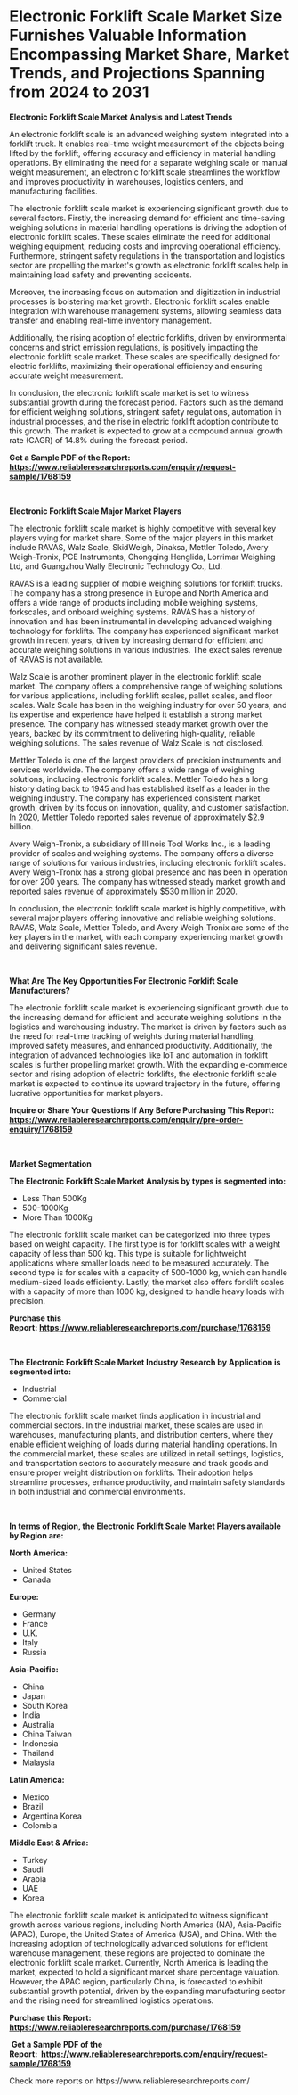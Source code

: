 <p><h1>Electronic Forklift Scale Market Size Furnishes Valuable Information Encompassing Market Share, Market Trends, and Projections Spanning from 2024 to 2031</h1></p><p><strong>Electronic Forklift Scale Market Analysis and Latest Trends</strong></p>
<p><p>An electronic forklift scale is an advanced weighing system integrated into a forklift truck. It enables real-time weight measurement of the objects being lifted by the forklift, offering accuracy and efficiency in material handling operations. By eliminating the need for a separate weighing scale or manual weight measurement, an electronic forklift scale streamlines the workflow and improves productivity in warehouses, logistics centers, and manufacturing facilities.</p><p>The electronic forklift scale market is experiencing significant growth due to several factors. Firstly, the increasing demand for efficient and time-saving weighing solutions in material handling operations is driving the adoption of electronic forklift scales. These scales eliminate the need for additional weighing equipment, reducing costs and improving operational efficiency. Furthermore, stringent safety regulations in the transportation and logistics sector are propelling the market's growth as electronic forklift scales help in maintaining load safety and preventing accidents.</p><p>Moreover, the increasing focus on automation and digitization in industrial processes is bolstering market growth. Electronic forklift scales enable integration with warehouse management systems, allowing seamless data transfer and enabling real-time inventory management.</p><p>Additionally, the rising adoption of electric forklifts, driven by environmental concerns and strict emission regulations, is positively impacting the electronic forklift scale market. These scales are specifically designed for electric forklifts, maximizing their operational efficiency and ensuring accurate weight measurement.</p><p>In conclusion, the electronic forklift scale market is set to witness substantial growth during the forecast period. Factors such as the demand for efficient weighing solutions, stringent safety regulations, automation in industrial processes, and the rise in electric forklift adoption contribute to this growth. The market is expected to grow at a compound annual growth rate (CAGR) of 14.8% during the forecast period.</p></p>
<p><strong>Get a Sample PDF of the Report:&nbsp; <a href="https://www.reliableresearchreports.com/enquiry/request-sample/1768159">https://www.reliableresearchreports.com/enquiry/request-sample/1768159</a></strong></p>
<p>&nbsp;</p>
<p><strong>Electronic Forklift Scale Major Market Players</strong></p>
<p><p>The electronic forklift scale market is highly competitive with several key players vying for market share. Some of the major players in this market include RAVAS, Walz Scale, SkidWeigh, Dinaksa, Mettler Toledo, Avery Weigh-Tronix, PCE Instruments, Chongqing Henglida, Lorrimar Weighing Ltd, and Guangzhou Wally Electronic Technology Co., Ltd.</p><p>RAVAS is a leading supplier of mobile weighing solutions for forklift trucks. The company has a strong presence in Europe and North America and offers a wide range of products including mobile weighing systems, forkscales, and onboard weighing systems. RAVAS has a history of innovation and has been instrumental in developing advanced weighing technology for forklifts. The company has experienced significant market growth in recent years, driven by increasing demand for efficient and accurate weighing solutions in various industries. The exact sales revenue of RAVAS is not available.</p><p>Walz Scale is another prominent player in the electronic forklift scale market. The company offers a comprehensive range of weighing solutions for various applications, including forklift scales, pallet scales, and floor scales. Walz Scale has been in the weighing industry for over 50 years, and its expertise and experience have helped it establish a strong market presence. The company has witnessed steady market growth over the years, backed by its commitment to delivering high-quality, reliable weighing solutions. The sales revenue of Walz Scale is not disclosed.</p><p>Mettler Toledo is one of the largest providers of precision instruments and services worldwide. The company offers a wide range of weighing solutions, including electronic forklift scales. Mettler Toledo has a long history dating back to 1945 and has established itself as a leader in the weighing industry. The company has experienced consistent market growth, driven by its focus on innovation, quality, and customer satisfaction. In 2020, Mettler Toledo reported sales revenue of approximately $2.9 billion.</p><p>Avery Weigh-Tronix, a subsidiary of Illinois Tool Works Inc., is a leading provider of scales and weighing systems. The company offers a diverse range of solutions for various industries, including electronic forklift scales. Avery Weigh-Tronix has a strong global presence and has been in operation for over 200 years. The company has witnessed steady market growth and reported sales revenue of approximately $530 million in 2020.</p><p>In conclusion, the electronic forklift scale market is highly competitive, with several major players offering innovative and reliable weighing solutions. RAVAS, Walz Scale, Mettler Toledo, and Avery Weigh-Tronix are some of the key players in the market, with each company experiencing market growth and delivering significant sales revenue.</p></p>
<p>&nbsp;</p>
<p><strong>What Are The Key Opportunities For Electronic Forklift Scale Manufacturers?</strong></p>
<p><p>The electronic forklift scale market is experiencing significant growth due to the increasing demand for efficient and accurate weighing solutions in the logistics and warehousing industry. The market is driven by factors such as the need for real-time tracking of weights during material handling, improved safety measures, and enhanced productivity. Additionally, the integration of advanced technologies like IoT and automation in forklift scales is further propelling market growth. With the expanding e-commerce sector and rising adoption of electric forklifts, the electronic forklift scale market is expected to continue its upward trajectory in the future, offering lucrative opportunities for market players.</p></p>
<p><strong>Inquire or Share Your Questions If Any Before Purchasing This Report: <a href="https://www.reliableresearchreports.com/enquiry/pre-order-enquiry/1768159">https://www.reliableresearchreports.com/enquiry/pre-order-enquiry/1768159</a></strong></p>
<p>&nbsp;</p>
<p><strong>Market Segmentation</strong></p>
<p><strong>The Electronic Forklift Scale Market Analysis by types is segmented into:</strong></p>
<p><ul><li>Less Than 500Kg</li><li>500-1000Kg</li><li>More Than 1000Kg</li></ul></p>
<p><p>The electronic forklift scale market can be categorized into three types based on weight capacity. The first type is for forklift scales with a weight capacity of less than 500 kg. This type is suitable for lightweight applications where smaller loads need to be measured accurately. The second type is for scales with a capacity of 500-1000 kg, which can handle medium-sized loads efficiently. Lastly, the market also offers forklift scales with a capacity of more than 1000 kg, designed to handle heavy loads with precision.</p></p>
<p><strong>Purchase this Report:&nbsp;<a href="https://www.reliableresearchreports.com/purchase/1768159">https://www.reliableresearchreports.com/purchase/1768159</a></strong></p>
<p>&nbsp;</p>
<p><strong>The Electronic Forklift Scale Market Industry Research by Application is segmented into:</strong></p>
<p><ul><li>Industrial</li><li>Commercial</li></ul></p>
<p><p>The electronic forklift scale market finds application in industrial and commercial sectors. In the industrial market, these scales are used in warehouses, manufacturing plants, and distribution centers, where they enable efficient weighing of loads during material handling operations. In the commercial market, these scales are utilized in retail settings, logistics, and transportation sectors to accurately measure and track goods and ensure proper weight distribution on forklifts. Their adoption helps streamline processes, enhance productivity, and maintain safety standards in both industrial and commercial environments.</p></p>
<p>&nbsp;</p>
<p><strong>In terms of Region, the Electronic Forklift Scale Market Players available by Region are:</strong></p>
<p>
    <p> <strong> North America: </strong>
        <ul>
            <li>United States</li>
            <li>Canada</li>
        </ul>
        </p> 
    <p> <strong> Europe: </strong>
        <ul>
            <li>Germany</li>
            <li>France</li>
            <li>U.K.</li>
            <li>Italy</li>
            <li>Russia</li>
        </ul>
        </p> 
    <p> <strong> Asia-Pacific: </strong>
        <ul>
            <li>China</li>
            <li>Japan</li>
            <li>South Korea</li>
            <li>India</li>
            <li>Australia</li>
            <li>China Taiwan</li>
            <li>Indonesia</li>
            <li>Thailand</li>
            <li>Malaysia</li>
        </ul>
        </p> 
    <p> <strong> Latin America: </strong>
        <ul>
            <li>Mexico</li>
            <li>Brazil</li>
            <li>Argentina Korea</li>
            <li>Colombia</li>
        </ul>
        </p> 
    <p> <strong> Middle East & Africa: </strong>
        <ul>
            <li>Turkey</li>
            <li>Saudi</li>
            <li>Arabia</li>
            <li>UAE</li>
            <li>Korea</li>
        </ul>
    </p>
    </p>
<p><p>The electronic forklift scale market is anticipated to witness significant growth across various regions, including North America (NA), Asia-Pacific (APAC), Europe, the United States of America (USA), and China. With the increasing adoption of technologically advanced solutions for efficient warehouse management, these regions are projected to dominate the electronic forklift scale market. Currently, North America is leading the market, expected to hold a significant market share percentage valuation. However, the APAC region, particularly China, is forecasted to exhibit substantial growth potential, driven by the expanding manufacturing sector and the rising need for streamlined logistics operations.</p></p>
<p><strong>Purchase this Report: <a href="https://www.reliableresearchreports.com/purchase/1768159">https://www.reliableresearchreports.com/purchase/1768159</a></strong></p>
<p>&nbsp;<strong>Get a Sample PDF of the Report:&nbsp;&nbsp;<a href="https://www.reliableresearchreports.com/enquiry/request-sample/1768159">https://www.reliableresearchreports.com/enquiry/request-sample/1768159</a></strong></p>
<p><strong></strong></p>
<p>Check more reports on https://www.reliableresearchreports.com/</p>